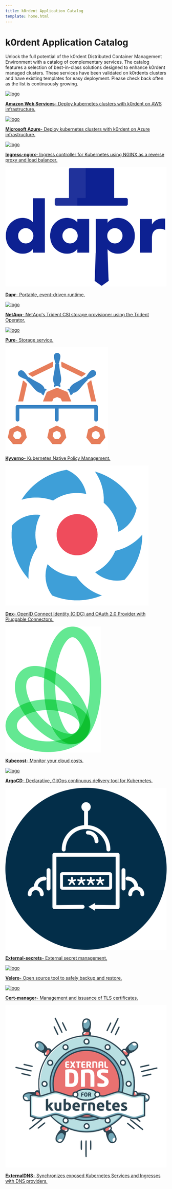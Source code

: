 ```yaml
---
title: k0rdent Application Catalog
template: home.html
---
```


# k0rdent Application Catalog
Unlock the full potential of the k0rdent Distributed Container Management Environment with a catalog of complementary services. The catalog features a selection of best-in-class solutions designed to enhance k0rdent managed clusters. These services have been validated on k0rdents clusters and have existing templates for easy deployment. Please check back often as the list is continuously growing.

<div class="grid cards">
    <a href="./infra/aws/aws/" class="card">
        <img src="https://upload.wikimedia.org/wikipedia/commons/9/93/Amazon_Web_Services_Logo.svg" alt="logo"/>
        <p>
            <b>Amazon Web Services</b><span>-</span> Deploy kubernetes clusters with k0rdent on AWS infrastructure.
        </p>
    </a>
    <a href="./infra/azure/azure/" class="card">
        <img src="https://upload.wikimedia.org/wikipedia/commons/thumb/f/fa/Microsoft_Azure.svg/1200px-Microsoft_Azure.svg.png" alt="logo"/>
        <p>
            <b>Microsoft Azure</b><span>-</span> Deploy kubernetes clusters with k0rdent on Azure infrastructure.
        </p>
    </a>
    <a href="/charts/ingress-nginx/ingress-nginx/" class="card">
        <img src="https://upload.wikimedia.org/wikipedia/commons/thumb/c/c5/Nginx_logo.svg/500px-Nginx_logo.svg.png" alt="logo"/>
        <p>
            <b>Ingress-nginx</b><span>-</span> Ingress controller for Kubernetes using NGINX as a reverse proxy and load balancer.
        </p>
    </a>
    <a href="/charts/dapr/dapr/" class="card">
        <img src="./charts/dapr/dapr-logo.svg" alt="logo"/>
        <p>
            <b>Dapr</b><span>-</span> Portable, event-driven runtime.
        </p>
    </a>
    <a href="/charts/netapp/netapp/" class="card">
        <img src="https://raw.githubusercontent.com/NetApp/trident/master/logo/trident.png" alt="logo"/>
        <p>
            <b>NetApp</b><span>-</span> NetApp's Trident CSI storage provisioner using the Trident Operator.
        </p>
    </a>
    <a href="/charts/pure/pure/" class="card">
        <img src="https://raw.githubusercontent.com/purestorage/helm-charts/master/pure-csi/pure-storage.png" alt="logo"/>
        <p>
            <b>Pure</b><span>-</span> Storage service.
        </p>
    </a>
    <a href="/charts/kyverno/kyverno/" class="card">
        <img src="https://github.com/kyverno/kyverno/raw/main/img/logo.png" alt="logo"/>
        <p>
            <b>Kyverno</b><span>-</span> Kubernetes Native Policy Management.
        </p>
    </a>
    <a href="/charts/dex/dex/" class="card">
        <img src="https://raw.githubusercontent.com/dexidp/website/9ac240c84d3e34766814cd9ece76710cf075ba23/static/favicons/favicon.png" alt="logo"/>
        <p>
            <b>Dex</b><span>-</span> OpenID Connect Identity (OIDC) and OAuth 2.0 Provider with Pluggable Connectors.
        </p>
    </a>
    <a href="/charts/kubecost/kubecost/" class="card">
        <img src="https://raw.githubusercontent.com/kubecost/.github/9602bea0c06773da66ba43cb9ce5e1eb2b797c32/kubecost_logo.png" alt="logo"/>
        <p>
            <b>Kubecost</b><span>-</span> Monitor your cloud costs.
        </p>
    </a>
    <a href="/charts/argo/argo/" class="card">
        <img src="https://argo-cd.readthedocs.io/en/stable/assets/logo.png" alt="logo"/>
        <p>
            <b>ArgoCD</b><span>-</span> Declarative, GitOps continuous delivery tool for Kubernetes.
        </p>
    </a>
    <a href="/charts/external-secrets/external-secrets/" class="card">
        <img src="https://raw.githubusercontent.com/external-secrets/external-secrets/main/assets/eso-logo-large.png" alt="logo"/>
        <p>
            <b>External-secrets</b><span>-</span> External secret management.
        </p>
    </a>
    <a href="/charts/velero/velero/" class="card">
        <img src="https://cdn-images-1.medium.com/max/1600/1*-9mb3AKnKdcL_QD3CMnthQ.png" alt="logo"/>
        <p>
            <b>Velero</b><span>-</span> Open source tool to safely backup and restore.
        </p>
    </a>
    <a href="/charts/cert-manager/cert-manager/" class="card">
        <img src="https://github.com/cert-manager/cert-manager/blob/master/logo/logo-small.png?raw=true" alt="logo"/>
        <p>
            <b>Cert-manager</b><span>-</span> Management and issuance of TLS certificates.
        </p>
    </a>
    <a href="/charts/external-dns/external-dns/" class="card">
        <img src="https://github.com/kubernetes-sigs/external-dns/raw/master/docs/img/external-dns.png" alt="logo"/>
        <p>
            <b>ExternalDNS</b><span>-</span> Synchronizes exposed Kubernetes Services and Ingresses with DNS providers.
        </p>
    </a>
</div>
